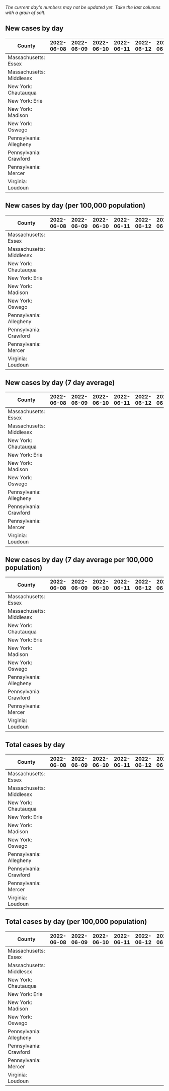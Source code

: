 _The current day's numbers may not be updated yet. Take the last columns with a grain of salt._
## New cases by day

| County | 2022-06-08 | 2022-06-09 | 2022-06-10 | 2022-06-11 | 2022-06-12 | 2022-06-13 | 2022-06-14 |
| --- | --- | --- | --- | --- | --- | --- | --- |
| Massachusetts: Essex |  |  |  |  |  |  |  |
| Massachusetts: Middlesex |  |  |  |  |  |  |  |
| New York: Chautauqua |  |  |  |  |  |  |  |
| New York: Erie |  |  |  |  |  |  |  |
| New York: Madison |  |  |  |  |  |  |  |
| New York: Oswego |  |  |  |  |  |  |  |
| Pennsylvania: Allegheny |  |  |  |  |  |  |  |
| Pennsylvania: Crawford |  |  |  |  |  |  |  |
| Pennsylvania: Mercer |  |  |  |  |  |  |  |
| Virginia: Loudoun |  |  |  |  |  |  |  |

## New cases by day (per 100,000 population)

| County | 2022-06-08 | 2022-06-09 | 2022-06-10 | 2022-06-11 | 2022-06-12 | 2022-06-13 | 2022-06-14 |
| --- | --- | --- | --- | --- | --- | --- | --- |
| Massachusetts: Essex |  |  |  |  |  |  |  |
| Massachusetts: Middlesex |  |  |  |  |  |  |  |
| New York: Chautauqua |  |  |  |  |  |  |  |
| New York: Erie |  |  |  |  |  |  |  |
| New York: Madison |  |  |  |  |  |  |  |
| New York: Oswego |  |  |  |  |  |  |  |
| Pennsylvania: Allegheny |  |  |  |  |  |  |  |
| Pennsylvania: Crawford |  |  |  |  |  |  |  |
| Pennsylvania: Mercer |  |  |  |  |  |  |  |
| Virginia: Loudoun |  |  |  |  |  |  |  |

## New cases by day (7 day average)

| County | 2022-06-08 | 2022-06-09 | 2022-06-10 | 2022-06-11 | 2022-06-12 | 2022-06-13 | 2022-06-14 |
| --- | --- | --- | --- | --- | --- | --- | --- |
| Massachusetts: Essex |  |  |  |  |  |  |  |
| Massachusetts: Middlesex |  |  |  |  |  |  |  |
| New York: Chautauqua |  |  |  |  |  |  |  |
| New York: Erie |  |  |  |  |  |  |  |
| New York: Madison |  |  |  |  |  |  |  |
| New York: Oswego |  |  |  |  |  |  |  |
| Pennsylvania: Allegheny |  |  |  |  |  |  |  |
| Pennsylvania: Crawford |  |  |  |  |  |  |  |
| Pennsylvania: Mercer |  |  |  |  |  |  |  |
| Virginia: Loudoun |  |  |  |  |  |  |  |

## New cases by day (7 day average per 100,000 population)

| County | 2022-06-08 | 2022-06-09 | 2022-06-10 | 2022-06-11 | 2022-06-12 | 2022-06-13 | 2022-06-14 |
| --- | --- | --- | --- | --- | --- | --- | --- |
| Massachusetts: Essex |  |  |  |  |  |  |  |
| Massachusetts: Middlesex |  |  |  |  |  |  |  |
| New York: Chautauqua |  |  |  |  |  |  |  |
| New York: Erie |  |  |  |  |  |  |  |
| New York: Madison |  |  |  |  |  |  |  |
| New York: Oswego |  |  |  |  |  |  |  |
| Pennsylvania: Allegheny |  |  |  |  |  |  |  |
| Pennsylvania: Crawford |  |  |  |  |  |  |  |
| Pennsylvania: Mercer |  |  |  |  |  |  |  |
| Virginia: Loudoun |  |  |  |  |  |  |  |

## Total cases by day

| County | 2022-06-08 | 2022-06-09 | 2022-06-10 | 2022-06-11 | 2022-06-12 | 2022-06-13 | 2022-06-14 |
| --- | --- | --- | --- | --- | --- | --- | --- |
| Massachusetts: Essex |  |  |  |  |  |  | 222621 |
| Massachusetts: Middlesex |  |  |  |  |  |  | 373502 |
| New York: Chautauqua |  |  |  |  |  |  | 25677 |
| New York: Erie |  |  |  |  |  |  | 235899 |
| New York: Madison |  |  |  |  |  |  | 14672 |
| New York: Oswego |  |  |  |  |  |  | 29481 |
| Pennsylvania: Allegheny |  |  |  |  |  |  | 285367 |
| Pennsylvania: Crawford |  |  |  |  |  |  | 20739 |
| Pennsylvania: Mercer |  |  |  |  |  |  | 24196 |
| Virginia: Loudoun |  |  |  |  |  |  | 77728 |

## Total cases by day (per 100,000 population)

| County | 2022-06-08 | 2022-06-09 | 2022-06-10 | 2022-06-11 | 2022-06-12 | 2022-06-13 | 2022-06-14 |
| --- | --- | --- | --- | --- | --- | --- | --- |
| Massachusetts: Essex |  |  |  |  |  |  | 28214.4 |
| Massachusetts: Middlesex |  |  |  |  |  |  | 23174.4 |
| New York: Chautauqua |  |  |  |  |  |  | 20233.6 |
| New York: Erie |  |  |  |  |  |  | 25677.4 |
| New York: Madison |  |  |  |  |  |  | 20682.0 |
| New York: Oswego |  |  |  |  |  |  | 24143.2 |
| Pennsylvania: Allegheny |  |  |  |  |  |  | 23466.8 |
| Pennsylvania: Crawford |  |  |  |  |  |  | 24505.8 |
| Pennsylvania: Mercer |  |  |  |  |  |  | 22112.2 |
| Virginia: Loudoun |  |  |  |  |  |  | 18795.8 |
